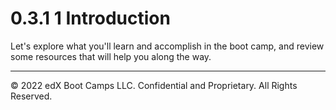 # 0.3.1 1 Introduction
Let's explore what you'll learn and accomplish in the boot camp, and review some resources that will help you along the way.

---
© 2022 edX Boot Camps LLC. Confidential and Proprietary. All Rights Reserved.
